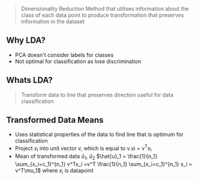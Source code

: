 
> Dimensionality Reduction Method that utilises information about the class of each data point to produce transformation that preserves information in the dataset

## Why LDA?

- PCA doesn't consider labels for classes
- Not optimal for classification as lose discrimination

## Whats LDA?
> Transform data to line that preserves direction useful for data classification

## Transformed Data Means

- Uses statistical properties of the data to find line that is optimum for classification
- Project x<sub>i</sub> into unit vector v, which is equal to v.xi = v<sup>T</sup>x<sub>i</sub> 
- Mean of transformed data $\hat{u}$<sub>1</sub>, $\hat{u}$<sub>2</sub>
	$\hat{u}_1 = \frac{1}{n_1} \sum_{x_i=c_1}^{n_1} v^Tx_i =v^T \frac{1}{n_1} \sum_{x_i=c_1}^{n_1} x_i = v^T\mu_1$ 
where $x_i$ is datapoint


